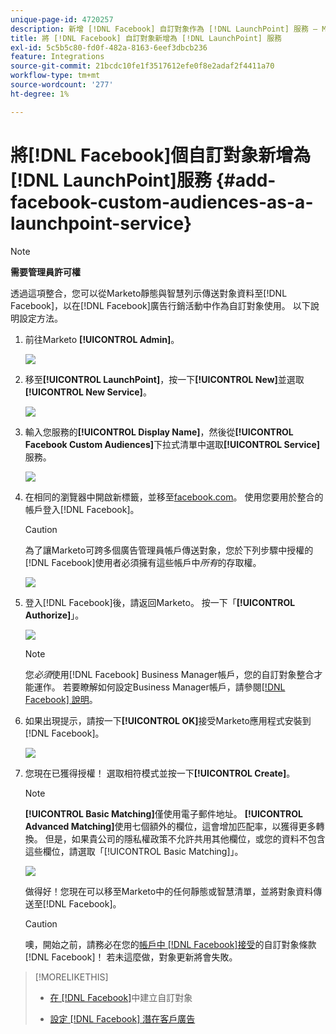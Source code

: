 ```yaml
---
unique-page-id: 4720257
description: 新增 [!DNL Facebook] 自訂對象作為 [!DNL LaunchPoint] 服務 — Marketo檔案 — 產品檔案
title: 將 [!DNL Facebook] 自訂對象新增為 [!DNL LaunchPoint] 服務
exl-id: 5c5b5c80-fd0f-482a-8163-6eef3dbcb236
feature: Integrations
source-git-commit: 21bcdc10fe1f3517612efe0f8e2adaf2f4411a70
workflow-type: tm+mt
source-wordcount: '277'
ht-degree: 1%

---
```


# 將[!DNL Facebook]個自訂對象新增為[!DNL LaunchPoint]服務 {#add-facebook-custom-audiences-as-a-launchpoint-service}

>[!NOTE]
>
>**需要管理員許可權**

透過這項整合，您可以從Marketo靜態與智慧列示傳送對象資料至[!DNL Facebook]，以在[!DNL Facebook]廣告行銷活動中作為自訂對象使用。 以下說明設定方法。

1. 前往Marketo **[!UICONTROL Admin]**。

   ![](assets/image2016-11-29-10-3a50-3a29.png)

1. 移至&#x200B;**[!UICONTROL LaunchPoint]**，按一下&#x200B;**[!UICONTROL New]**&#x200B;並選取&#x200B;**[!UICONTROL New Service]**。

   ![](assets/image2016-11-29-10-3a51-3a11.png)

1. 輸入您服務的&#x200B;**[!UICONTROL Display Name]**，然後從&#x200B;**[!UICONTROL Facebook Custom Audiences]**&#x200B;下拉式清單中選取&#x200B;**[!UICONTROL Service]**&#x200B;服務。

   ![](assets/image2016-11-29-12-3a51-3a8.png)

1. 在相同的瀏覽器中開啟新標籤，並移至[facebook.com](https://www.facebook.com/)。 使用您要用於整合的帳戶登入[!DNL Facebook]。

   >[!CAUTION]
   >
   >為了讓Marketo可跨多個廣告管理員帳戶傳送對象，您於下列步驟中授權的[!DNL Facebook]使用者必須擁有這些帳戶中&#x200B;*所有*&#x200B;的存取權。

   ![](assets/image2016-11-29-10-3a52-3a29.png)

1. 登入[!DNL Facebook]後，請返回Marketo。 按一下「**[!UICONTROL Authorize]**」。

   ![](assets/fb-custom-authorize-hand.png)

   >[!NOTE]
   >
   >您&#x200B;*必須*&#x200B;使用[!DNL Facebook] Business Manager帳戶，您的自訂對象整合才能運作。 若要瞭解如何設定Business Manager帳戶，請參閱[[!DNL Facebook] 說明](https://www.facebook.com/business/help/1710077379203657)。

1. 如果出現提示，請按一下&#x200B;**[!UICONTROL OK]**&#x200B;接受Marketo應用程式安裝到[!DNL Facebook]。

   ![](assets/image2016-11-29-10-3a56-3a3.png)

1. 您現在已獲得授權！ 選取相符模式並按一下&#x200B;**[!UICONTROL Create]**。

   >[!NOTE]
   >
   >**[!UICONTROL Basic Matching]**&#x200B;僅使用電子郵件地址。 **[!UICONTROL Advanced Matching]**&#x200B;使用七個額外的欄位，這會增加匹配率，以獲得更多轉換。 但是，如果貴公司的隱私權政策不允許共用其他欄位，或您的資料不包含這些欄位，請選取「[!UICONTROL Basic Matching]」。

   ![](assets/fb-custom-adv-matching-hands.png)

   做得好！您現在可以移至Marketo中的任何靜態或智慧清單，並將對象資料傳送至[!DNL Facebook]。

   >[!CAUTION]
   >
   >噢，開始之前，請務必在您的[帳戶中 [!DNL Facebook]接受](https://www.facebook.com/ads/manage/customaudiences/tos.php)的自訂對象條款[!DNL Facebook]！ 若未這麼做，對象更新將會失敗。

>[!MORELIKETHIS]
>
>* [在 [!DNL Facebook]](/help/marketo/product-docs/demand-generation/facebook/create-a-custom-audience-in-facebook.md)中建立自訂對象
>
>* [設定 [!DNL Facebook] 潛在客戶廣告](/help/marketo/product-docs/demand-generation/facebook/set-up-facebook-lead-ads.md)
